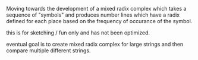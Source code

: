 Moving towards the development of a mixed radix complex which takes a sequence of "symbols" and produces number lines which have a radix defined for each place based on the frequency of occurance of the symbol.

this is for sketching / fun only and has not been optimized. 

eventual goal is to create mixed radix complex for large strings and then compare multiple different strings. 
